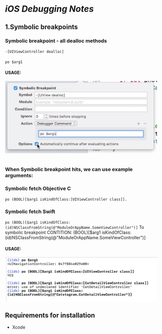 # *iOS Debugging Notes*



## 1.Symbolic breakpoints


### Symbolic breakpoint - all dealloc methods

`-[UIViewController dealloc]`
<br><br>
`po $arg1`
#### USAGE: 
<img src="images/1.Symbolic_ViewAllDeallocate.png" width="500">
<br><br>



### When Symbolic breakpoint hits, we can use example arguments:
### Symbolic fetch Objective C
`po (BOOL)[$arg1 isKindOfClass:[UIViewController class]].` 
### Symbolic fetch Swift
`po (BOOL)[$arg1 isKindOfClass:(id)NSClassFromString(@"ModuleOrAppName.SomeViewController")]`
To symbolic breakpoint CONTITION: (BOOL)[$arg1 isKindOfClass:(id)NSClassFromString(@"ModuleOrAppName.SomeViewController")]
#### USAGE: 
<img src="images/0.Args.png" width="500">






## **Requirements for installation**
- Xcode
<br><br>

